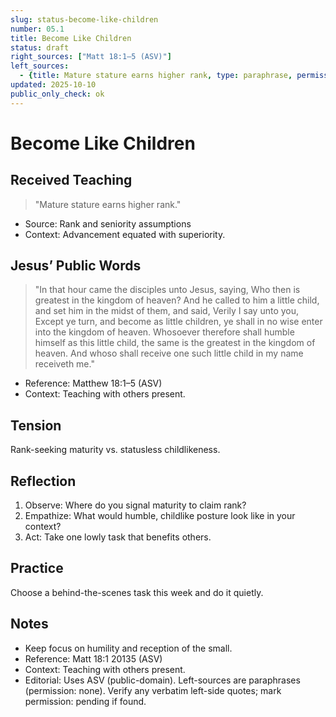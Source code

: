 ```yaml
---
slug: status-become-like-children
number: 05.1
title: Become Like Children
status: draft
right_sources: ["Matt 18:1–5 (ASV)"]
left_sources:
  - {title: Mature stature earns higher rank, type: paraphrase, permission: none}
updated: 2025-10-10
public_only_check: ok
---
```


# Become Like Children

## Received Teaching
> "Mature stature earns higher rank."
- Source: Rank and seniority assumptions
- Context: Advancement equated with superiority.

## Jesus’ Public Words
> "In that hour came the disciples unto Jesus, saying, Who then is greatest in the kingdom of heaven? And he called to him a little child, and set him in the midst of them, and said, Verily I say unto you, Except ye turn, and become as little children, ye shall in no wise enter into the kingdom of heaven. Whosoever therefore shall humble himself as this little child, the same is the greatest in the kingdom of heaven. And whoso shall receive one such little child in my name receiveth me."
- Reference: Matthew 18:1–5 (ASV)
- Context: Teaching with others present.

## Tension
Rank-seeking maturity vs. statusless childlikeness.

## Reflection
1. Observe: Where do you signal maturity to claim rank?
2. Empathize: What would humble, childlike posture look like in your context?
3. Act: Take one lowly task that benefits others.

## Practice
Choose a behind-the-scenes task this week and do it quietly.

## Notes
- Keep focus on humility and reception of the small.
- Reference: Matt 18:1
20135 (ASV)
- Context: Teaching with others present.
- Editorial: Uses ASV (public-domain). Left-sources are paraphrases (permission: none). Verify any verbatim left-side quotes; mark permission: pending if found.